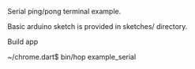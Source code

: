 Serial ping/pong terminal example. 

Basic arduino sketch is provided in sketches/ directory. 

Build app

~/chrome.dart$ bin/hop example_serial

 